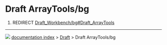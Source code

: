 # Draft ArrayTools/bg
1.  REDIRECT [Draft_Workbench/bg#Draft_ArrayTools](Draft_Workbench/bg#Draft_ArrayTools.md)



---
![](images/Button_right.svg) [documentation index](../README.md) > [Draft](Draft_Workbench.md) > Draft ArrayTools/bg
